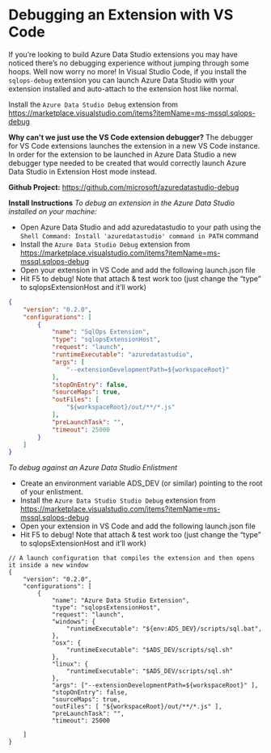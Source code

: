 # Debugging an Extension with VS Code

If you’re looking to build Azure Data Studio extensions you may have noticed there’s no debugging experience without jumping through some hoops. Well now worry no more! In Visual Studio Code, if you install the `sqlops-debug` extension you can launch Azure Data Studio with your extension installed and auto-attach to the extension host like normal.

Install the `Azure Data Studio Debug` extension from https://marketplace.visualstudio.com/items?itemName=ms-mssql.sqlops-debug
 
**Why can't we just use the VS Code extension debugger?**
The debugger for VS Code extensions launches the extension in a new VS Code instance. In order for the extension to be launched in Azure Data Studio a new debugger type needed to be created that would correctly launch Azure Data Studio in Extension Host mode instead. 
 
**Github Project:** https://github.com/microsoft/azuredatastudio-debug
 
**Install Instructions**
*To debug an extension in the Azure Data Studio installed on your machine:*
-	Open Azure Data Studio and add azuredatastudio to your path using the `Shell Command: Install 'azuredatastudio' command in PATH` command
-	Install the `Azure Data Studio Debug` extension from https://marketplace.visualstudio.com/items?itemName=ms-mssql.sqlops-debug
-	Open your extension in VS Code and add the following launch.json file 
-	Hit F5 to debug! Note that attach & test work too (just change the “type” to sqlopsExtensionHost and it’ll work)
 
```json
{
    "version": "0.2.0",
    "configurations": [
        {
            "name": "SqlOps Extension",
            "type": "sqlopsExtensionHost",
            "request": "launch",
            "runtimeExecutable": "azuredatastudio",
            "args": [
                "--extensionDevelopmentPath=${workspaceRoot}"
            ],
            "stopOnEntry": false,
            "sourceMaps": true,
            "outFiles": [
                "${workspaceRoot}/out/**/*.js"
            ],
            "preLaunchTask": "",
            "timeout": 25000
        }
    ]
}
```

*To debug against an Azure Data Studio Enlistment*
-	Create an environment variable ADS_DEV (or similar) pointing to the root of your enlistment.
-	Install the `Azure Data Studio Studio Debug` extension from https://marketplace.visualstudio.com/items?itemName=ms-mssql.sqlops-debug
-	Open your extension in VS Code and add the following launch.json file
-	Hit F5 to debug! Note that attach & test work too (just change the “type” to sqlopsExtensionHost and it’ll work)
 
```
// A launch configuration that compiles the extension and then opens it inside a new window
{
    "version": "0.2.0",
    "configurations": [
        {
            "name": "Azure Data Studio Extension",
            "type": "sqlopsExtensionHost",
            "request": "launch",
            "windows": {
                "runtimeExecutable": "${env:ADS_DEV}/scripts/sql.bat",
            },
            "osx": {
                "runtimeExecutable": "$ADS_DEV/scripts/sql.sh"
            },
            "linux": {
                "runtimeExecutable": "$ADS_DEV/scripts/sql.sh"
            },
            "args": ["--extensionDevelopmentPath=${workspaceRoot}" ],
            "stopOnEntry": false,
            "sourceMaps": true,
            "outFiles": [ "${workspaceRoot}/out/**/*.js" ],
            "preLaunchTask": "",
            "timeout": 25000
        
    ]
}
```

